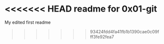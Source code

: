 <<<<<<< HEAD
readme for 0x01-git
=======
My edited first readme

>>>>>>> 93424fdd4fa41fb1b1390cae0c09fff3fe92fea7
